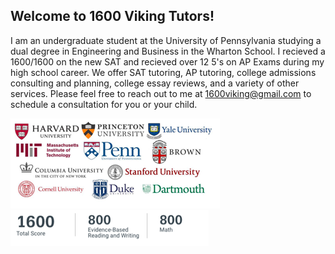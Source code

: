 ## Welcome to 1600 Viking Tutors!

I am an undergraduate student at the University of Pennsylvania studying a dual degree in Engineering and Business in the Wharton School. I recieved a 1600/1600 on the new SAT and recieved over 12 5's on AP Exams during my high school career.
We offer SAT tutoring, AP tutoring, college admissions consulting and planning, college essay reviews, and a variety of other services. Please feel free to reach out to me at [1600viking@gmail.com](mailto:1600viking@gmail.com) to schedule a consultation for you or your child.

![pic1](tutor1.png "Colleges") ![pic2](tutor2.png "Score")

